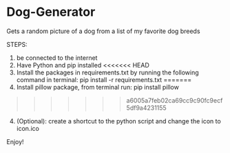 # Dog-Generator
Gets a random picture of a dog from a list of my favorite dog breeds

STEPS:
1. be connected to the internet
2. Have Python and pip installed
<<<<<<< HEAD
3. Install the packages in requirements.txt by running the following command in terminal:
	pip install -r requirements.txt
=======
3. Install pillow package,
  from terminal run: pip install pillow
>>>>>>> a6005a7feb02ca69cc9c90fc9ecf5df9a4231155
4. (Optional): create a shortcut to the python script and change the icon to icon.ico

  
Enjoy!
